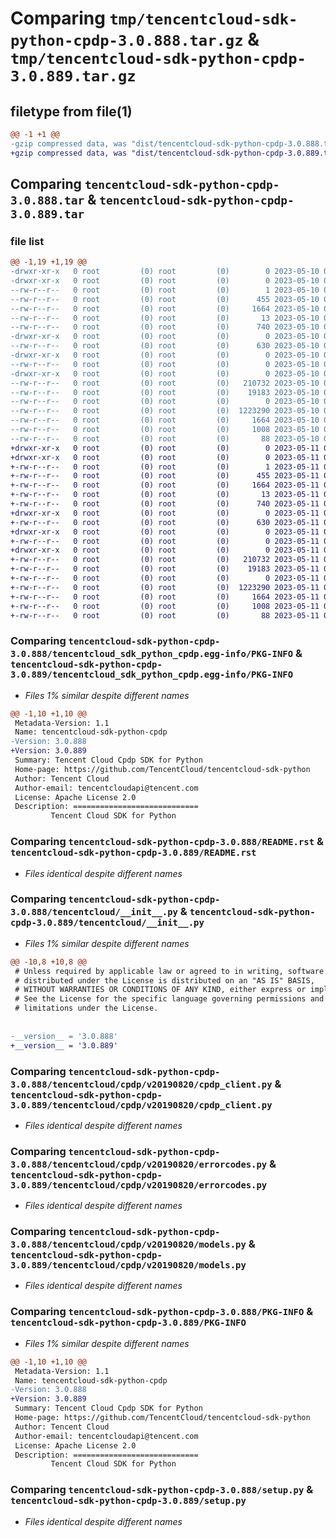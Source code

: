 # Comparing `tmp/tencentcloud-sdk-python-cpdp-3.0.888.tar.gz` & `tmp/tencentcloud-sdk-python-cpdp-3.0.889.tar.gz`

## filetype from file(1)

```diff
@@ -1 +1 @@
-gzip compressed data, was "dist/tencentcloud-sdk-python-cpdp-3.0.888.tar", last modified: Wed May 10 02:02:27 2023, max compression
+gzip compressed data, was "dist/tencentcloud-sdk-python-cpdp-3.0.889.tar", last modified: Thu May 11 02:37:04 2023, max compression
```

## Comparing `tencentcloud-sdk-python-cpdp-3.0.888.tar` & `tencentcloud-sdk-python-cpdp-3.0.889.tar`

### file list

```diff
@@ -1,19 +1,19 @@
-drwxr-xr-x   0 root         (0) root         (0)        0 2023-05-10 02:02:27.000000 tencentcloud-sdk-python-cpdp-3.0.888/
-drwxr-xr-x   0 root         (0) root         (0)        0 2023-05-10 02:02:27.000000 tencentcloud-sdk-python-cpdp-3.0.888/tencentcloud_sdk_python_cpdp.egg-info/
--rw-r--r--   0 root         (0) root         (0)        1 2023-05-10 02:02:27.000000 tencentcloud-sdk-python-cpdp-3.0.888/tencentcloud_sdk_python_cpdp.egg-info/dependency_links.txt
--rw-r--r--   0 root         (0) root         (0)      455 2023-05-10 02:02:27.000000 tencentcloud-sdk-python-cpdp-3.0.888/tencentcloud_sdk_python_cpdp.egg-info/SOURCES.txt
--rw-r--r--   0 root         (0) root         (0)     1664 2023-05-10 02:02:27.000000 tencentcloud-sdk-python-cpdp-3.0.888/tencentcloud_sdk_python_cpdp.egg-info/PKG-INFO
--rw-r--r--   0 root         (0) root         (0)       13 2023-05-10 02:02:27.000000 tencentcloud-sdk-python-cpdp-3.0.888/tencentcloud_sdk_python_cpdp.egg-info/top_level.txt
--rw-r--r--   0 root         (0) root         (0)      740 2023-05-10 02:02:27.000000 tencentcloud-sdk-python-cpdp-3.0.888/README.rst
-drwxr-xr-x   0 root         (0) root         (0)        0 2023-05-10 02:02:27.000000 tencentcloud-sdk-python-cpdp-3.0.888/tencentcloud/
--rw-r--r--   0 root         (0) root         (0)      630 2023-05-10 02:02:27.000000 tencentcloud-sdk-python-cpdp-3.0.888/tencentcloud/__init__.py
-drwxr-xr-x   0 root         (0) root         (0)        0 2023-05-10 02:02:27.000000 tencentcloud-sdk-python-cpdp-3.0.888/tencentcloud/cpdp/
--rw-r--r--   0 root         (0) root         (0)        0 2023-05-10 02:02:27.000000 tencentcloud-sdk-python-cpdp-3.0.888/tencentcloud/cpdp/__init__.py
-drwxr-xr-x   0 root         (0) root         (0)        0 2023-05-10 02:02:27.000000 tencentcloud-sdk-python-cpdp-3.0.888/tencentcloud/cpdp/v20190820/
--rw-r--r--   0 root         (0) root         (0)   210732 2023-05-10 02:02:27.000000 tencentcloud-sdk-python-cpdp-3.0.888/tencentcloud/cpdp/v20190820/cpdp_client.py
--rw-r--r--   0 root         (0) root         (0)    19183 2023-05-10 02:02:27.000000 tencentcloud-sdk-python-cpdp-3.0.888/tencentcloud/cpdp/v20190820/errorcodes.py
--rw-r--r--   0 root         (0) root         (0)        0 2023-05-10 02:02:27.000000 tencentcloud-sdk-python-cpdp-3.0.888/tencentcloud/cpdp/v20190820/__init__.py
--rw-r--r--   0 root         (0) root         (0)  1223290 2023-05-10 02:02:27.000000 tencentcloud-sdk-python-cpdp-3.0.888/tencentcloud/cpdp/v20190820/models.py
--rw-r--r--   0 root         (0) root         (0)     1664 2023-05-10 02:02:27.000000 tencentcloud-sdk-python-cpdp-3.0.888/PKG-INFO
--rw-r--r--   0 root         (0) root         (0)     1008 2023-05-10 02:02:27.000000 tencentcloud-sdk-python-cpdp-3.0.888/setup.py
--rw-r--r--   0 root         (0) root         (0)       88 2023-05-10 02:02:27.000000 tencentcloud-sdk-python-cpdp-3.0.888/setup.cfg
+drwxr-xr-x   0 root         (0) root         (0)        0 2023-05-11 02:37:04.000000 tencentcloud-sdk-python-cpdp-3.0.889/
+drwxr-xr-x   0 root         (0) root         (0)        0 2023-05-11 02:37:04.000000 tencentcloud-sdk-python-cpdp-3.0.889/tencentcloud_sdk_python_cpdp.egg-info/
+-rw-r--r--   0 root         (0) root         (0)        1 2023-05-11 02:37:04.000000 tencentcloud-sdk-python-cpdp-3.0.889/tencentcloud_sdk_python_cpdp.egg-info/dependency_links.txt
+-rw-r--r--   0 root         (0) root         (0)      455 2023-05-11 02:37:04.000000 tencentcloud-sdk-python-cpdp-3.0.889/tencentcloud_sdk_python_cpdp.egg-info/SOURCES.txt
+-rw-r--r--   0 root         (0) root         (0)     1664 2023-05-11 02:37:04.000000 tencentcloud-sdk-python-cpdp-3.0.889/tencentcloud_sdk_python_cpdp.egg-info/PKG-INFO
+-rw-r--r--   0 root         (0) root         (0)       13 2023-05-11 02:37:04.000000 tencentcloud-sdk-python-cpdp-3.0.889/tencentcloud_sdk_python_cpdp.egg-info/top_level.txt
+-rw-r--r--   0 root         (0) root         (0)      740 2023-05-11 02:37:04.000000 tencentcloud-sdk-python-cpdp-3.0.889/README.rst
+drwxr-xr-x   0 root         (0) root         (0)        0 2023-05-11 02:37:04.000000 tencentcloud-sdk-python-cpdp-3.0.889/tencentcloud/
+-rw-r--r--   0 root         (0) root         (0)      630 2023-05-11 02:37:04.000000 tencentcloud-sdk-python-cpdp-3.0.889/tencentcloud/__init__.py
+drwxr-xr-x   0 root         (0) root         (0)        0 2023-05-11 02:37:04.000000 tencentcloud-sdk-python-cpdp-3.0.889/tencentcloud/cpdp/
+-rw-r--r--   0 root         (0) root         (0)        0 2023-05-11 02:37:04.000000 tencentcloud-sdk-python-cpdp-3.0.889/tencentcloud/cpdp/__init__.py
+drwxr-xr-x   0 root         (0) root         (0)        0 2023-05-11 02:37:04.000000 tencentcloud-sdk-python-cpdp-3.0.889/tencentcloud/cpdp/v20190820/
+-rw-r--r--   0 root         (0) root         (0)   210732 2023-05-11 02:37:04.000000 tencentcloud-sdk-python-cpdp-3.0.889/tencentcloud/cpdp/v20190820/cpdp_client.py
+-rw-r--r--   0 root         (0) root         (0)    19183 2023-05-11 02:37:04.000000 tencentcloud-sdk-python-cpdp-3.0.889/tencentcloud/cpdp/v20190820/errorcodes.py
+-rw-r--r--   0 root         (0) root         (0)        0 2023-05-11 02:37:04.000000 tencentcloud-sdk-python-cpdp-3.0.889/tencentcloud/cpdp/v20190820/__init__.py
+-rw-r--r--   0 root         (0) root         (0)  1223290 2023-05-11 02:37:04.000000 tencentcloud-sdk-python-cpdp-3.0.889/tencentcloud/cpdp/v20190820/models.py
+-rw-r--r--   0 root         (0) root         (0)     1664 2023-05-11 02:37:04.000000 tencentcloud-sdk-python-cpdp-3.0.889/PKG-INFO
+-rw-r--r--   0 root         (0) root         (0)     1008 2023-05-11 02:37:04.000000 tencentcloud-sdk-python-cpdp-3.0.889/setup.py
+-rw-r--r--   0 root         (0) root         (0)       88 2023-05-11 02:37:04.000000 tencentcloud-sdk-python-cpdp-3.0.889/setup.cfg
```

### Comparing `tencentcloud-sdk-python-cpdp-3.0.888/tencentcloud_sdk_python_cpdp.egg-info/PKG-INFO` & `tencentcloud-sdk-python-cpdp-3.0.889/tencentcloud_sdk_python_cpdp.egg-info/PKG-INFO`

 * *Files 1% similar despite different names*

```diff
@@ -1,10 +1,10 @@
 Metadata-Version: 1.1
 Name: tencentcloud-sdk-python-cpdp
-Version: 3.0.888
+Version: 3.0.889
 Summary: Tencent Cloud Cpdp SDK for Python
 Home-page: https://github.com/TencentCloud/tencentcloud-sdk-python
 Author: Tencent Cloud
 Author-email: tencentcloudapi@tencent.com
 License: Apache License 2.0
 Description: ============================
         Tencent Cloud SDK for Python
```

### Comparing `tencentcloud-sdk-python-cpdp-3.0.888/README.rst` & `tencentcloud-sdk-python-cpdp-3.0.889/README.rst`

 * *Files identical despite different names*

### Comparing `tencentcloud-sdk-python-cpdp-3.0.888/tencentcloud/__init__.py` & `tencentcloud-sdk-python-cpdp-3.0.889/tencentcloud/__init__.py`

 * *Files 1% similar despite different names*

```diff
@@ -10,8 +10,8 @@
 # Unless required by applicable law or agreed to in writing, software
 # distributed under the License is distributed on an "AS IS" BASIS,
 # WITHOUT WARRANTIES OR CONDITIONS OF ANY KIND, either express or implied.
 # See the License for the specific language governing permissions and
 # limitations under the License.
 
 
-__version__ = '3.0.888'
+__version__ = '3.0.889'
```

### Comparing `tencentcloud-sdk-python-cpdp-3.0.888/tencentcloud/cpdp/v20190820/cpdp_client.py` & `tencentcloud-sdk-python-cpdp-3.0.889/tencentcloud/cpdp/v20190820/cpdp_client.py`

 * *Files identical despite different names*

### Comparing `tencentcloud-sdk-python-cpdp-3.0.888/tencentcloud/cpdp/v20190820/errorcodes.py` & `tencentcloud-sdk-python-cpdp-3.0.889/tencentcloud/cpdp/v20190820/errorcodes.py`

 * *Files identical despite different names*

### Comparing `tencentcloud-sdk-python-cpdp-3.0.888/tencentcloud/cpdp/v20190820/models.py` & `tencentcloud-sdk-python-cpdp-3.0.889/tencentcloud/cpdp/v20190820/models.py`

 * *Files identical despite different names*

### Comparing `tencentcloud-sdk-python-cpdp-3.0.888/PKG-INFO` & `tencentcloud-sdk-python-cpdp-3.0.889/PKG-INFO`

 * *Files 1% similar despite different names*

```diff
@@ -1,10 +1,10 @@
 Metadata-Version: 1.1
 Name: tencentcloud-sdk-python-cpdp
-Version: 3.0.888
+Version: 3.0.889
 Summary: Tencent Cloud Cpdp SDK for Python
 Home-page: https://github.com/TencentCloud/tencentcloud-sdk-python
 Author: Tencent Cloud
 Author-email: tencentcloudapi@tencent.com
 License: Apache License 2.0
 Description: ============================
         Tencent Cloud SDK for Python
```

### Comparing `tencentcloud-sdk-python-cpdp-3.0.888/setup.py` & `tencentcloud-sdk-python-cpdp-3.0.889/setup.py`

 * *Files identical despite different names*

